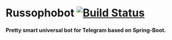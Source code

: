 # Russophobot [![Build Status](http://174.138.0.194:1997/buildStatus/icon?job=tinder-samurai/russophobot/release)](http://174.138.0.194:1997/job/tinder-samurai/job/russophobot/job/release/)
#### Pretty smart universal bot for Telegram based on Spring-Boot.